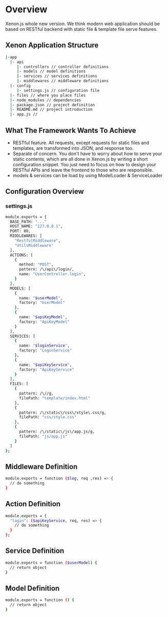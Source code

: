 # Overview

Xenon.js whole new version. We think modern web application should be based
on RESTful backend with static file & template file serve features.  

## Xenon Application Structure

```sh
|-app
  |- api
     |- controllers // controller definitions
     |- models // model definitions
     |- services // services definitions
     |- middlewares // middleware definitions
  |- config
     |- settings.js // configuration file
  |- files // where you place files
  |- node_modules // dependencies
  |- package.json // project definition
  |- README.md // project introduction
  |- app.js //
```

## What The Framework Wants To Achieve

- RESTful feature. All requests, except requests for static files and
  templates, are transformed into JSON, and response too.
- Separate of concern. You don't have to worry about how to serve your  
  static contents, which are all done in Xenon.js by writing a short configuration snippet. You just need to focus on how to design your RESTful APIs and leave the frontend to those who are responsible.
- models & services can be load by using ModelLoader & ServiceLoader

## Configuration Overview

### settings.js

```sh
module.exports = {
  BASE_PATH: "..."
  HOST_NAME: "127.0.0.1",
  PORT: 80,
  MIDDLEWARES: [
    "RestfulMiddleware",
    "UtilsMiddleware"
  ],
  ACTIONS: [
    {
      method: "POST",
      pattern: /\/api\/login/,
      name: "UserController.login",
    }
  ],
  MODELS: [
    {
      name: "$userModel",
      factory: "UserModel"
    },
    {
      name: "$apiKeyModel",
      factory: "ApiKeyModel"
    }
  ],
  SERVICES: [
    {
      name: "$loginService",
      factory: "LoginService"
    },
    {
      name: "$apiKeyService",
      factory: "ApiKeyService"
    }
  ],
  FILES: [
    {
      pattern: /\//g,
      filePath: "template/index.html"
    },
    {
      pattern: /\/static\/css\/style\.css/g,
      filePath: "css/style.css"
    },
    {
      pattern: /\/static\/js\/app.js/g,
      filePath: "js/app.js"
    }
  ]
};
```

## Middleware Definition

```sh
module.exports = function ($log, req ,res) => {
  // do something
}
```

## Action Definition

```sh
module.exports = {
  "login": ($apiKeyService, req, res) => {
    // do something
  }
};
```

## Service Definition

```sh
module.exports = function ($userModel) {
  // return object
}
```

## Model Definition

```sh
module.exports = function () {
  // return object
}
```
